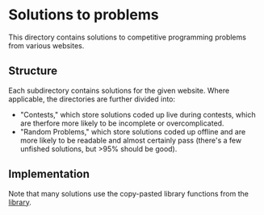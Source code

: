 <!-- @format -->

# Solutions to problems

This directory contains solutions to competitive programming problems from
various websites.

## Structure

Each subdirectory contains solutions for the given website. Where applicable,
the directories are further divided into:

- "Contests," which store solutions coded up live during contests, which are
  therfore more likely to be incomplete or overcomplicated.
- "Random Problems," which store solutions coded up offline and are more likely
  to be readable and almost certainly pass (there's a few unfished solutions,
  but >95% should be good).

## Implementation

Note that many solutions use the copy-pasted library functions from the
[library](https://github.com/matt-rymar/competitive-programming/tree/main/library).
